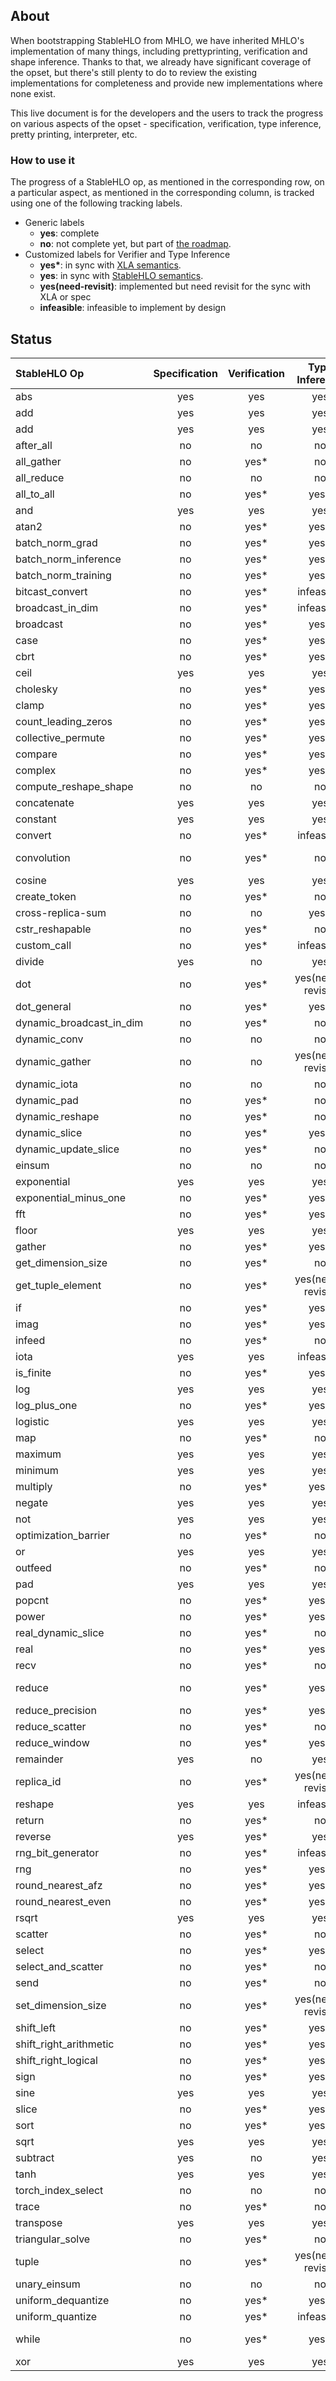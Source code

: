 ## About

When bootstrapping StableHLO from MHLO, we have inherited MHLO's implementation
of many things, including prettyprinting, verification and shape inference.
Thanks to that, we already have significant coverage of the opset, but there's
still plenty to do to review the existing implementations for completeness and
provide new implementations where none exist.

This live document is for the developers and the users to track the progress on
various aspects of the opset - specification, verification, type inference,
pretty printing, interpreter, etc.

### How to use it

The progress of a StableHLO op, as mentioned in the corresponding row, on a
particular aspect, as mentioned in the corresponding column, is tracked using
one of the following tracking labels.

 - Generic labels
    - **yes**: complete
    - **no**: not complete yet, but part of [the roadmap](https://github.com/openxla/stablehlo#roadmap).
 - Customized labels for Verifier and Type Inference
    - **yes\***: in sync with  [XLA semantics](https://www.tensorflow.org/xla/operation_semantics).
    - **yes**: in sync with [StableHLO semantics](https://github.com/openxla/stablehlo/blob/main/docs/spec_draft.md).
    - **yes(need-revisit)**: implemented but need revisit for the sync with XLA or spec
    - **infeasible**: infeasible to implement by design

## Status

| StableHLO Op             | Specification | Verification |  Type Inference   |  Pretty Printing  | Interpreter |
|:-------------------------|:-------------:|:------------:|:-----------------:|:-----------------:|:-----------:|
| abs                      |      yes      |     yes      |       yes         |        yes        |     no      |
| add                      |      yes      |     yes      |       yes         |        yes        |     no      |
| add                      |      yes      |     yes      |       yes         |        yes        |     no      |
| after_all                |      no       |      no      |        no         |        yes        |     no      |
| all_gather               |      no       |     yes*     |        no         |        no         |     no      |
| all_reduce               |      no       |      no      |        no         |        no         |     no      |
| all_to_all               |      no       |     yes*     |       yes*        |        no         |     no      |
| and                      |      yes      |     yes      |        yes        |        yes        |     yes     |
| atan2                    |      no       |     yes*     |       yes*        |        yes        |     no      |
| batch_norm_grad          |      no       |     yes*     |       yes*        |        no         |     no      |
| batch_norm_inference     |      no       |     yes*     |       yes*        |        no         |     no      |
| batch_norm_training      |      no       |     yes*     |       yes*        |        no         |     no      |
| bitcast_convert          |      no       |     yes*     |    infeasible     |        yes        |     no      |
| broadcast_in_dim         |      no       |     yes*     |    infeasible     |        no         |     no      |
| broadcast                |      no       |     yes*     |       yes*        |        no         |     no      |
| case                     |      no       |     yes*     |       yes*        |        no         |     no      |
| cbrt                     |      no       |     yes*     |       yes*        |        yes        |     no      |
| ceil                     |      yes      |     yes      |        yes        |        yes        |     yes     |
| cholesky                 |      no       |     yes*     |       yes*        |        yes        |     no      |
| clamp                    |      no       |     yes*     |       yes*        |        yes        |     no      |
| count_leading_zeros      |      no       |     yes*     |       yes*        |        yes        |     no      |
| collective_permute       |      no       |     yes*     |       yes*        |        no         |     no      |
| compare                  |      no       |     yes*     |       yes*        |        yes        |     no      |
| complex                  |      no       |     yes*     |       yes*        |        yes        |     no      |
| compute_reshape_shape    |      no       |      no      |        no         |        yes        |     no      |
| concatenate              |      yes      |     yes      |        yes        |        yes        |     no      |
| constant                 |      yes      |     yes      |        yes        |        yes        |     yes     |
| convert                  |      no       |     yes*     |    infeasible     |        yes        |     no      |
| convolution              |      no       |     yes*     |        no         | yes(need-revisit) |     no      |
| cosine                   |      yes      |     yes      |        yes        |        yes        |     yes     |
| create_token             |      no       |     yes*     |        no         |        yes        |     no      |
| cross-replica-sum        |      no       |      no      |       yes*        |        no         |     no      |
| cstr_reshapable          |      no       |     yes*     |        no         |        yes        |     no      |
| custom_call              |      no       |     yes*     |    infeasible     |        yes        |     no      |
| divide                   |      yes      |      no      |        yes        |        yes        |     no      |
| dot                      |      no       |     yes*     | yes(need-revisit) |        yes        |     no      |
| dot_general              |      no       |     yes*     |       yes*        |        no         |     no      |
| dynamic_broadcast_in_dim |      no       |     yes*     |        no         |        no         |     no      |
| dynamic_conv             |      no       |      no      |        no         |        no         |     no      |
| dynamic_gather           |      no       |      no      | yes(need-revisit) |        no         |     no      |
| dynamic_iota             |      no       |      no      |        no         |        yes        |     no      |
| dynamic_pad              |      no       |     yes*     |        no         |        yes        |     no      |
| dynamic_reshape          |      no       |     yes*     |        no         |        yes        |     no      |
| dynamic_slice            |      no       |     yes*     |       yes*        |        no         |     no      |
| dynamic_update_slice     |      no       |     yes*     |        no         |        yes        |     no      |
| einsum                   |      no       |      no      |        no         |        no         |     no      |
| exponential              |      yes      |     yes      |        yes        |        yes        |     no      |
| exponential_minus_one    |      no       |     yes*     |       yes*        |        yes        |     no      |
| fft                      |      no       |     yes*     |       yes*        |        no         |     no      |
| floor                    |      yes      |     yes      |        yes        |        yes        |     yes     |
| gather                   |      no       |     yes*     |       yes*        |        no         |     no      |
| get_dimension_size       |      no       |     yes*     |        no         |        yes        |     no      |
| get_tuple_element        |      no       |     yes*     | yes(need-revisit) |        yes        |     no      |
| if                       |      no       |     yes*     |       yes*        |        no         |     no      |
| imag                     |      no       |     yes*     |       yes*        |        yes        |     no      |
| infeed                   |      no       |     yes*     |        no         |        no         |     no      |
| iota                     |      yes      |     yes      |    infeasible     |        yes        |     yes     |
| is_finite                |      no       |     yes*     |       yes*        |        yes        |     no      |
| log                      |      yes      |     yes      |        yes        |        yes        |     no      |
| log_plus_one             |      no       |     yes*     |       yes*        |        yes        |     no      |
| logistic                 |      yes      |     yes      |        yes        |        yes        |     no      |
| map                      |      no       |     yes*     |        no         |        no         |     no      |
| maximum                  |      yes      |     yes      |       yes         |        yes        |     no      |
| minimum                  |      yes      |     yes      |       yes         |        yes        |     no      |
| multiply                 |      no       |     yes*     |       yes*        |        yes        |     no      |
| negate                   |      yes      |     yes      |        yes        |        yes        |     yes     |
| not                      |      yes      |     yes      |        yes        |        yes        |     yes     |
| optimization_barrier     |      no       |     yes*     |        no         |        yes        |     no      |
| or                       |      yes      |     yes      |        yes        |        yes        |     yes     |
| outfeed                  |      no       |     yes*     |        no         |        no         |     no      |
| pad                      |      yes      |     yes      |        yes        |        no         |     no      |
| popcnt                   |      no       |     yes*     |       yes*        |        yes        |     no      |
| power                    |      no       |     yes*     |       yes*        |        yes        |     no      |
| real_dynamic_slice       |      no       |     yes*     |        no         |        yes        |     no      |
| real                     |      no       |     yes*     |       yes*        |        yes        |     no      |
| recv                     |      no       |     yes*     |        no         |        no         |     no      |
| reduce                   |      no       |     yes*     |       yes*        | yes(need-revisit) |     no      |
| reduce_precision         |      no       |     yes*     |       yes*        |        yes        |     no      |
| reduce_scatter           |      no       |     yes*     |        no         |        no         |     no      |
| reduce_window            |      no       |     yes*     |       yes*        |        no         |     no      |
| remainder                |      yes      |      no      |        yes        |        yes        |     no      |
| replica_id               |      no       |     yes*     | yes(need-revisit) |        yes        |     no      |
| reshape                  |      yes      |     yes      |    infeasible     |        yes        |     yes     |
| return                   |      no       |     yes*     |        no         |        yes        |     no      |
| reverse                  |      yes      |     yes*     |        yes        |        no         |     no      |
| rng_bit_generator        |      no       |     yes*     |    infeasible     |        yes        |     no      |
| rng                      |      no       |     yes*     |       yes*        |        yes        |     no      |
| round_nearest_afz        |      no       |     yes*     |       yes*        |        yes        |     no      |
| round_nearest_even       |      no       |     yes*     |       yes*        |        yes        |     no      |
| rsqrt                    |      yes      |     yes      |        yes        |        yes        |     no      |
| scatter                  |      no       |     yes*     |        no         |        no         |     no      |
| select                   |      no       |     yes*     |       yes*        |        yes        |     no      |
| select_and_scatter       |      no       |     yes*     |        no         |        no         |     no      |
| send                     |      no       |     yes*     |        no         |        no         |     no      |
| set_dimension_size       |      no       |     yes*     | yes(need-revisit) |        yes        |     no      |
| shift_left               |      no       |     yes*     |       yes*        |        yes        |     no      |
| shift_right_arithmetic   |      no       |     yes*     |       yes*        |        yes        |     no      |
| shift_right_logical      |      no       |     yes*     |       yes*        |        yes        |     no      |
| sign                     |      no       |     yes*     |       yes*        |        yes        |     no      |
| sine                     |      yes      |     yes      |        yes        |        yes        |     yes     |
| slice                    |      no       |     yes*     |       yes*        |        no         |     no      |
| sort                     |      no       |     yes*     |       yes*        |        no         |     no      |
| sqrt                     |      yes      |     yes      |        yes        |        yes        |     no      |
| subtract                 |      yes      |      no      |        yes        |        yes        |     yes     |
| tanh                     |      yes      |     yes      |        yes        |        yes        |     yes     |
| torch_index_select       |      no       |      no      |        no         |        no         |     no      |
| trace                    |      no       |     yes*     |        no         |        yes        |     no      |
| transpose                |      yes      |     yes      |        yes        |        no         |     yes     |
| triangular_solve         |      no       |     yes*     |        no         |        no         |     no      |
| tuple                    |      no       |     yes*     | yes(need-revisit) |        yes        |     no      |
| unary_einsum             |      no       |      no      |        no         |        no         |     no      |
| uniform_dequantize       |      no       |     yes*     |       yes*        |        yes        |     no      |
| uniform_quantize         |      no       |     yes*     |    infeasible     |        yes        |     no      |
| while                    |      no       |     yes*     |       yes*        | yes(need-revisit) |     no      |
| xor                      |      yes      |     yes      |        yes        |        yes        |     yes     |
